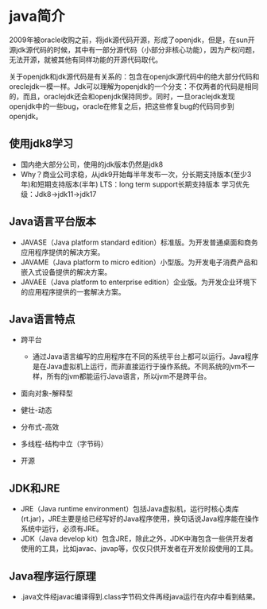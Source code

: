 # java简介

2009年被oracle收购之前，将jdk源代码开源，形成了openjdk，但是，在sun开源jdk源代码的时候，其中有一部分源代码（小部分非核心功能），因为产权问题，无法开源，就被其他有同样功能的开源代码取代。

关于openjdk和jdk源代码是有关系的：包含在openjdk源代码中的绝大部分代码和oreclejdk一模一样。Jdk可以理解为openjdk的一个分支：不仅两者的代码是相同的，而且，oraclejdk还会和openjdk保持同步。同时，一旦oraclejdk发现openjdk中的一些bug，oracle在修复之后，把这些修复bug的代码同步到openjdk。

## 使用jdk8学习

- 国内绝大部分公司，使用的jdk版本仍然是jdk8
- Why？商业公司求稳，从jdk9开始每半年发布一次，分长期支持版本(至少3年)和短期支持版本(半年)
LTS：long term support长期支持版本
学习优先级：Jdk8->jdk11->jdk17

## Java语言平台版本

- JAVASE（Java platform standard edition）标准版。为开发普通桌面和商务应用程序提供的解决方案。
- JAVAME（Java platform to micro edition）小型版。为开发电子消费产品和嵌入式设备提供的解决方案。
- JAVAEE（Java platform to enterprise edition）企业版。为开发企业环境下的应用程序提供的一套解决方案。

## Java语言特点

- 跨平台
  - 通过Java语言编写的应用程序在不同的系统平台上都可以运行。Java程序是在Java虚拟机上运行，而非直接运行于操作系统。不同系统的jvm不一样，所有的jvm都能运行Java语言，所以jvm不是跨平台。

- 面向对象-解释型
- 健壮-动态
- 分布式-高效
- 多线程-结构中立（字节码）
- 开源

## JDK和JRE

- JRE（Java runtime environment）包括Java虚拟机，运行时核心类库(rt.jar)，JRE主要是给已经写好的Java程序使用，换句话说Java程序能在操作系统中运行，必须有JRE。
- JDK（Java develop kit）包含JRE，除此之外，JDK中海包含一些供开发者使用的工具，比如javac、javap等，仅仅只供开发者在开发阶段使用的工具。

## Java程序运行原理

- .java文件经javac编译得到.class字节码文件再经java运行在内存中看到结果。
